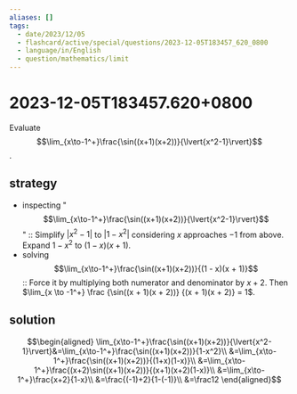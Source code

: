 ```yaml
---
aliases: []
tags:
  - date/2023/12/05
  - flashcard/active/special/questions/2023-12-05T183457_620_0800
  - language/in/English
  - question/mathematics/limit
---
```


# 2023-12-05T183457.620+0800

Evaluate $$\lim_{x\to-1^+}\frac{\sin((x+1)(x+2))}{\lvert{x^2-1}\rvert}$$.

## strategy

- inspecting "$$\lim_{x\to-1^+}\frac{\sin((x+1)(x+2))}{\lvert{x^2-1}\rvert}$$" :: Simplify $\lvert x^2 - 1 \rvert$ to $\lvert 1 - x^2 \rvert$ considering $x$ approaches $-1$ from above. Expand $1 - x^2$ to $(1 - x)(x + 1)$.
- solving $$\lim_{x\to-1^+}\frac{\sin((x+1)(x+2))}{(1 - x)(x + 1)}$$ :: Force it by multiplying both numerator and denominator by $x + 2$. Then $\lim_{x \to -1^+} \frac {\sin((x + 1)(x + 2))} {(x + 1)(x + 2)} = 1$.

## solution

$$\begin{aligned}
\lim_{x\to-1^+}\frac{\sin((x+1)(x+2))}{\lvert{x^2-1}\rvert}&=\lim_{x\to-1^+}\frac{\sin((x+1)(x+2))}{1-x^2}\\
&=\lim_{x\to-1^+}\frac{\sin((x+1)(x+2))}{(1+x)(1-x)}\\
&=\lim_{x\to-1^+}\frac{(x+2)\sin((x+1)(x+2))}{(x+1)(x+2)(1-x)}\\
&=\lim_{x\to-1^+}\frac{x+2}{1-x}\\
&=\frac{(-1)+2}{1-(-1)}\\
&=\frac12
\end{aligned}$$
